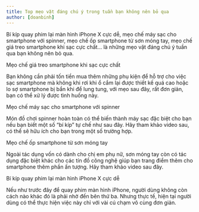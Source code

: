 ```yaml
---
title: Top mẹo vặt đáng chú ý trong tuần bạn không nên bỏ qua
author: [doanbinh]
---
```


Bí kíp quay phim lại màn hình iPhone X cực dễ, mẹo chế máy sạc cho smartphone với spinner, mẹo chế ốp smartphone từ sơn móng tay, mẹo chế giá treo smartphone khi sạc cực chất… là những mẹo vặt đáng chú ý tuần qua bạn không nên bỏ qua.

Mẹo chế giá treo smartphone khi sạc cực chất

Bạn không cần phải tốn tiền mua thêm những phụ kiện để hỗ trợ cho việc sạc smartphone mà không khi rơi khi ổ cắm lại được thiết kế quá cao hoặc lo sợ smartphone bị bẩn khi để lung tung, với mẹo sau đây, rất đơn giản, bạn có thể xử lý được tình huống này.

Mẹo chế máy sạc cho smartphone với spinner

Món đồ chơi spinner hoàn toàn có thể biến thành máy sạc đặc biệt cho bạn nếu bạn biết một số “bí kíp” tự chế như sau đây. Hãy tham khảo video sau, có thể sẽ hữu ích cho bạn trong một số trường hợp.

Mẹo chế ốp smartphone từ sơn móng tay

Ngoài tác dụng vốn có dành cho chị em phụ nữ, sơn móng tay còn có tác dụng đặc biệt khác cho các tín đồ công nghệ giúp bạn trang điểm thêm cho smartphone thêm phần ấn tượng. Hãy tham khảo video sau đây.

Bí kíp quay phim lại màn hình iPhone X cực dễ

Nếu như trước đây để quay phim màn hình iPhone, người dùng không còn cách nào khác đó là phải nhờ đến bên thứ ba. Nhưng thực tế, hiện tại người dùng có thể thực hiện việc này chỉ với vài cú chạm vô cùng đơn giản.